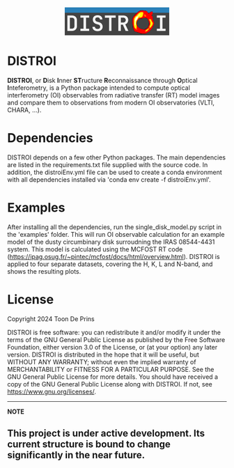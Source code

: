 
<p align='center'>
  <br/>
  <img src="./docs/logo/distroi_logo.png" width="240" height="64">
  <br/>
</p>

# DISTROI

**DISTROI**, or **D**isk **I**nner **ST**ructure **R**econnaissance through **O**ptical **I**nteferometry, is a Python 
package intended to compute optical interferometry (OI) observables  from radiative transfer (RT) model images and compare 
them to observations from modern OI observatories (VLTI, CHARA, ...).

# Dependencies

DISTROI depends on a few other Python packages. The main dependencies are listed in the requirements.txt file supplied 
with the source code. In addition,  the distroiEnv.yml file can be used to create a conda environment with all 
dependencies installed via 'conda env create -f distroiEnv.yml'.

# Examples

After installing all the dependencies, run the single_disk_model.py script in the 'examples' folder. This will
run OI observable calculation for an example model of the dusty circumbinary disk surroudning the IRAS 08544-4431
system. This model is calculated using the MCFOST RT code (https://ipag.osug.fr/~pintec/mcfost/docs/html/overview.html).
DISTROI is applied to four separate datasets, covering the H, K, L and N-band, and shows the resulting plots.

# License

Copyright 2024 Toon De Prins

DISTROI is free software: you can redistribute it and/or modify  it under the terms of the GNU General Public License 
as published by  the Free Software Foundation, either version 3.0 of the License, or (at your option) any later version.
DISTROI is distributed in the hope that it will be useful, but WITHOUT ANY WARRANTY; without even the implied warranty 
of  MERCHANTABILITY or FITNESS FOR A PARTICULAR PURPOSE. See the  GNU General Public License for more details. 
You should have received a copy of the GNU General Public License along with DISTROI. If not, see 
<https://www.gnu.org/licenses/>.

---
**NOTE**

This project is under active development. Its current structure is bound to change significantly in the near future.
---
